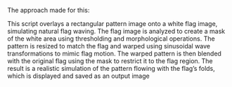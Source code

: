 The approach made for this:

This script overlays a rectangular pattern image onto a white flag image, simulating natural flag waving. The flag image is analyzed to create a mask of the white area using thresholding and morphological operations. The pattern is resized to match the flag and warped using sinusoidal wave transformations to mimic flag motion. The warped pattern is then blended with the original flag using the mask to restrict it to the flag region. The result is a realistic simulation of the pattern flowing with the flag’s folds, which is displayed and saved as an output image
